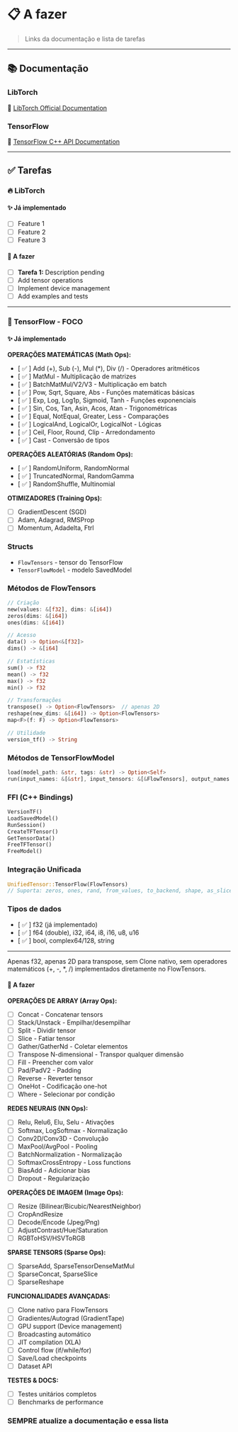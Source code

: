 # 📋 A fazer

> Links da documentação e lista de tarefas

---

## 📚 Documentação

### LibTorch

🔗 [LibTorch Official Documentation](https://pytorch.org/cppdocs/)

### TensorFlow

🔗 [TensorFlow C++ API Documentation](https://www.tensorflow.org/api_docs/cc)

---

## ✅ Tarefas

### 🔥 LibTorch

#### ✨ Já implementado

- [ ] Feature 1
- [ ] Feature 2
- [ ] Feature 3

#### 🚀 A fazer

- [ ] **Tarefa 1:** Description pending
- [ ] Add tensor operations
- [ ] Implement device management
- [ ] Add examples and tests

---

### 🌊 TensorFlow - FOCO

#### ✨ Já implementado

**OPERAÇÕES MATEMÁTICAS (Math Ops):**

- [ ✅ ] Add (+), Sub (-), Mul (*), Div (/) - Operadores aritméticos
- [ ✅ ] MatMul - Multiplicação de matrizes
- [ ✅ ] BatchMatMul/V2/V3 - Multiplicação em batch
- [ ✅ ] Pow, Sqrt, Square, Abs - Funções matemáticas básicas
- [ ✅ ] Exp, Log, Log1p, Sigmoid, Tanh - Funções exponenciais
- [ ✅ ] Sin, Cos, Tan, Asin, Acos, Atan - Trigonométricas
- [ ✅ ] Equal, NotEqual, Greater, Less - Comparações
- [ ✅ ] LogicalAnd, LogicalOr, LogicalNot - Lógicas
- [ ✅ ] Ceil, Floor, Round, Clip - Arredondamento
- [ ✅ ] Cast - Conversão de tipos

**OPERAÇÕES ALEATÓRIAS (Random Ops):**

- [ ✅ ] RandomUniform, RandomNormal
- [ ✅ ] TruncatedNormal, RandomGamma
- [ ✅ ] RandomShuffle, Multinomial

**OTIMIZADORES (Training Ops):**

- [ ] GradientDescent (SGD)
- [ ] Adam, Adagrad, RMSProp
- [ ] Momentum, Adadelta, Ftrl

### **Structs**
- `FlowTensors` - tensor do TensorFlow
- `TensorFlowModel` - modelo SavedModel

### **Métodos de FlowTensors**
```rust
// Criação
new(values: &[f32], dims: &[i64])
zeros(dims: &[i64])
ones(dims: &[i64])

// Acesso
data() -> Option<&[f32]>
dims() -> &[i64]

// Estatísticas
sum() -> f32
mean() -> f32
max() -> f32
min() -> f32

// Transformações
transpose() -> Option<FlowTensors>  // apenas 2D
reshape(new_dims: &[i64]) -> Option<FlowTensors>
map<F>(f: F) -> Option<FlowTensors>

// Utilidade
version_tf() -> String
```

### **Métodos de TensorFlowModel**
```rust
load(model_path: &str, tags: &str) -> Option<Self>
run(input_names: &[&str], input_tensors: &[&FlowTensors], output_names: &[&str]) -> Option<Vec<FlowTensors>>
```

### **FFI (C++ Bindings)**
```rust
VersionTF()
LoadSavedModel()
RunSession()
CreateTFTensor()
GetTensorData()
FreeTFTensor()
FreeModel()
```

### **Integração Unificada**
```rust
UnifiedTensor::TensorFlow(FlowTensors)
// Suporta: zeros, ones, rand, from_values, to_backend, shape, as_slice, print
```
### **Tipos de dados**
- [ ✅ ] f32 (já implementado)
- [ ✅ ] f64 (double), i32, i64, i8, i16, u8, u16
- [ ✅ ] bool, complex64/128, string
---

Apenas f32, apenas 2D para transpose, sem Clone nativo, sem operadores matemáticos (+, -, *, /) implementados diretamente no FlowTensors.

#### 🚀 A fazer

**OPERAÇÕES DE ARRAY (Array Ops):**
- [ ] Concat - Concatenar tensors
- [ ] Stack/Unstack - Empilhar/desempilhar
- [ ] Split - Dividir tensor
- [ ] Slice - Fatiar tensor
- [ ] Gather/GatherNd - Coletar elementos
- [ ] Transpose N-dimensional - Transpor qualquer dimensão
- [ ] Fill - Preencher com valor
- [ ] Pad/PadV2 - Padding
- [ ] Reverse - Reverter tensor
- [ ] OneHot - Codificação one-hot
- [ ] Where - Selecionar por condição

**REDES NEURAIS (NN Ops):**
- [ ] Relu, Relu6, Elu, Selu - Ativações
- [ ] Softmax, LogSoftmax - Normalização
- [ ] Conv2D/Conv3D - Convolução
- [ ] MaxPool/AvgPool - Pooling
- [ ] BatchNormalization - Normalização
- [ ] SoftmaxCrossEntropy - Loss functions
- [ ] BiasAdd - Adicionar bias
- [ ] Dropout - Regularização

**OPERAÇÕES DE IMAGEM (Image Ops):**
- [ ] Resize (Bilinear/Bicubic/NearestNeighbor)
- [ ] CropAndResize
- [ ] Decode/Encode (Jpeg/Png)
- [ ] AdjustContrast/Hue/Saturation
- [ ] RGBToHSV/HSVToRGB

**SPARSE TENSORS (Sparse Ops):**
- [ ] SparseAdd, SparseTensorDenseMatMul
- [ ] SparseConcat, SparseSlice
- [ ] SparseReshape

**FUNCIONALIDADES AVANÇADAS:**
- [ ] Clone nativo para FlowTensors
- [ ] Gradientes/Autograd (GradientTape)
- [ ] GPU support (Device management)
- [ ] Broadcasting automático
- [ ] JIT compilation (XLA)
- [ ] Control flow (if/while/for)
- [ ] Save/Load checkpoints
- [ ] Dataset API

**TESTES & DOCS:**
- [ ] Testes unitários completos
- [ ] Benchmarks de performance

### **SEMPRE** atualize a documentação e essa lista

